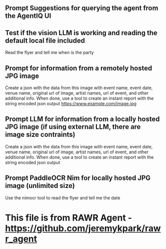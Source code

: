 ## Prompt Suggestions for querying the agent from the AgentIQ UI

## Test if the vision LLM is working and reading the default local file included
Read the flyer and tell me when is the party

## Prompt for information from a remotely hosted JPG image
Create a json with the data from this image with event name, event date, venue name, original url of image, artist names, url of event, and other additional info. When done, use a tool to create an instant report with the string encoded json output https://www.example.com/image.jpg

## Prompt LLM for information from a locally hosted JPG image (if using external LLM, there are image size contraints)
Create a json with the data from this image with event name, event date, venue name, original url of image, artist names, url of event, and other additional info. When done, use a tool to create an instant report with the string encoded json output <img href="base64"> </img>

## Prompt PaddleOCR Nim for locally hosted JPG image (unlimited size)
Use the nimocr tool to read the flyer and tell me the date

# This file is from RAWR Agent - https://github.com/jeremykpark/rawr_agent